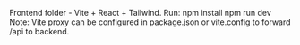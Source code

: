 Frontend folder - Vite + React + Tailwind.
Run:
  npm install
  npm run dev
Note: Vite proxy can be configured in package.json or vite.config to forward /api to backend.
